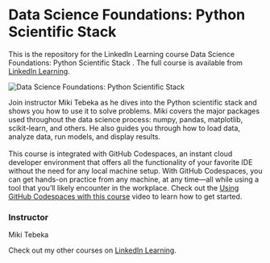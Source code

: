 # Data Science Foundations: Python Scientific Stack 
This is the repository for the LinkedIn Learning course Data Science Foundations: Python Scientific Stack . The full course is available from [LinkedIn Learning][lil-course-url].

![Data Science Foundations: Python Scientific Stack ][lil-thumbnail-url]

Join instructor Miki Tebeka as he dives into the Python scientific stack and shows you how to use it to solve problems. Miki covers the major packages used throughout the data science process: numpy, pandas, matplotlib, scikit-learn, and others. He also guides you through how to load data, analyze data, run models, and display results.<br><br>This course is integrated with GitHub Codespaces, an instant cloud developer environment that offers all the functionality of your favorite IDE without the need for any local machine setup. With GitHub Codespaces, you can get hands-on practice from any machine, at any time—all while using a tool that you’ll likely encounter in the workplace. Check out the [Using GitHub Codespaces with this course][gcs-video-url] video to learn how to get started.

### Instructor

Miki Tebeka

Check out my other courses on [LinkedIn Learning](https://www.linkedin.com/learning/instructors/miki-tebeka?u=104).

[lil-course-url]: https://www.linkedin.com/learning/data-science-foundations-python-scientific-stack-17064277
[lil-thumbnail-url]: https://media.licdn.com/dms/image/D560DAQG2_xrJ2bSZsA/learning-public-crop_675_1200/0/1667582946722?e=1668438000&v=beta&t=T8nn2PpmZ1gbAf_3mtvdR-lktV-czyNa01SrtWbWoMY
[gcs-video-url]: https://www.linkedin.com/learning/data-science-foundations-python-scientific-stack-17064277/using-github-codespaces-with-this-course

